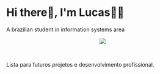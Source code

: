 # Hi there👋, I'm Lucas🙋‍♂️
A brazilian student in information systems area </br>

<p align="center">
<img loading="lazy" src="http://img.shields.io/static/v1?label=STATUS&message=EM%20DESENVOLVIMENTO&color=GREEN&style=for-the-badge"/>
</p>
</br>

Lista para futuros projetos e desenvolvimento profissional.

